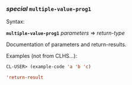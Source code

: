 ### <em>special</em> <strong>`multiple-value-prog1`</strong>

Syntax:

<strong>`multiple-value-prog1`</strong> <em>parameters</em> => <em>return-type</em>

Documentation of parameters and return-results.

Examples (not from CLHS...):

```lisp
CL-USER> (example-code 'a 'b 'c)

'return-result
```
